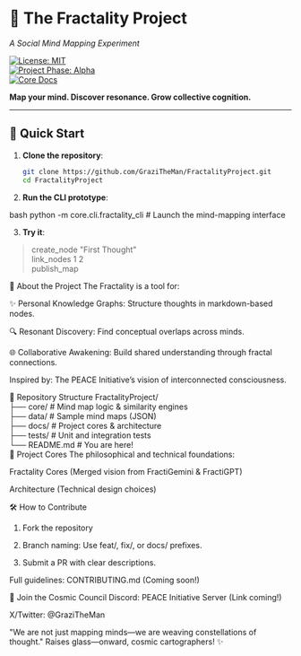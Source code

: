 # 🌌 The Fractality Project  
*A Social Mind Mapping Experiment*  

[![License: MIT](https://img.shields.io/badge/License-MIT-blue.svg)](LICENSE)  
[![Project Phase: Alpha](https://img.shields.io/badge/Phase-Alpha-ff69b4.svg)](https://github.com/GraziTheMan/FractalityProject)  
[![Core Docs](https://img.shields.io/badge/Docs-Fractality_Cores-green.svg)](docs/FRACTALITY_CORES.md)  

**Map your mind. Discover resonance. Grow collective cognition.**  

---

## 🚀 Quick Start  
1. **Clone the repository**:  
   ```bash  
   git clone https://github.com/GraziTheMan/FractalityProject.git  
   cd FractalityProject  
2. **Run the CLI prototype**:

bash
python -m core.cli.fractality_cli  # Launch the mind-mapping interface  

3. **Try it**:

> create_node "First Thought"  
> link_nodes 1 2  
> publish_map  

🌠 About the Project
The Fractality is a tool for:

✨ Personal Knowledge Graphs: Structure thoughts in markdown-based nodes.

🔍 Resonant Discovery: Find conceptual overlaps across minds.

🌐 Collaborative Awakening: Build shared understanding through fractal connections.

Inspired by: The PEACE Initiative’s vision of interconnected consciousness.

📂 Repository Structure
FractalityProject/  
├── core/          # Mind map logic & similarity engines  
├── data/          # Sample mind maps (JSON)  
├── docs/          # Project cores & architecture  
├── tests/         # Unit and integration tests  
└── README.md      # You are here!  
📜 Project Cores
The philosophical and technical foundations:

Fractality Cores (Merged vision from FractiGemini & FractiGPT)

Architecture (Technical design choices)

🛠️ How to Contribute
1. Fork the repository

2. Branch naming: Use feat/, fix/, or docs/ prefixes.

3. Submit a PR with clear descriptions.

Full guidelines: CONTRIBUTING.md (Coming soon!)

🌌 Join the Cosmic Council
Discord: PEACE Initiative Server (Link coming!)

X/Twitter: @GraziTheMan

"We are not just mapping minds—we are weaving constellations of thought."
Raises glass—onward, cosmic cartographers! ✨
